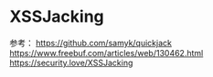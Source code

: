 # XSSJacking

参考：
https://github.com/samyk/quickjack
https://www.freebuf.com/articles/web/130462.html
https://security.love/XSSJacking
